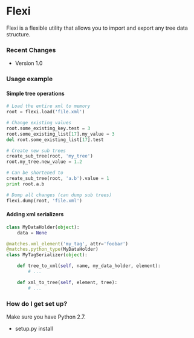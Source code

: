# Flexi #

Flexi is a flexible utility that allows you to import and export any tree data structure.

### Recent Changes ###

* Version 1.0

### Usage example ###

#### Simple tree operations ####
```python
# Load the entire xml to memory
root = flexi.load('file.xml')

# Change existing values
root.some_existing_key.test = 3
root.some_existing_list[17].my_value = 3
del root.some_existing_list[17].test

# Create new sub trees
create_sub_tree(root, 'my_tree')
root.my_tree.new_value = 1.2

# Can be shortened to
create_sub_tree(root, 'a.b').value = 1
print root.a.b

# Dump all changes (can dump sub trees)
flexi.dump(root, 'file.xml')
```

#### Adding xml serializers ####
```python
class MyDataHolder(object):
    data = None

@matches.xml_element('my_tag', attr='foobar')
@matches.python_type(MyDataHolder)
class MyTagSerializer(object):

    def tree_to_xml(self, name, my_data_holder, element):
        # ...

    def xml_to_tree(self, element, tree):
        # ...
```

### How do I get set up? ###
Make sure you have Python 2.7.

* setup.py install